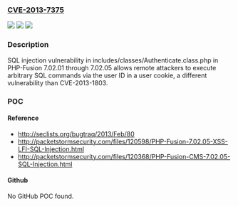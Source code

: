 ### [CVE-2013-7375](https://cve.mitre.org/cgi-bin/cvename.cgi?name=CVE-2013-7375)
![](https://img.shields.io/static/v1?label=Product&message=n%2Fa&color=blue)
![](https://img.shields.io/static/v1?label=Version&message=n%2Fa&color=blue)
![](https://img.shields.io/static/v1?label=Vulnerability&message=n%2Fa&color=brighgreen)

### Description

SQL injection vulnerability in includes/classes/Authenticate.class.php in PHP-Fusion 7.02.01 through 7.02.05 allows remote attackers to execute arbitrary SQL commands via the user ID in a user cookie, a different vulnerability than CVE-2013-1803.

### POC

#### Reference
- http://seclists.org/bugtraq/2013/Feb/80
- http://packetstormsecurity.com/files/120598/PHP-Fusion-7.02.05-XSS-LFI-SQL-Injection.html
- http://packetstormsecurity.com/files/120368/PHP-Fusion-CMS-7.02.05-SQL-Injection.html

#### Github
No GitHub POC found.

